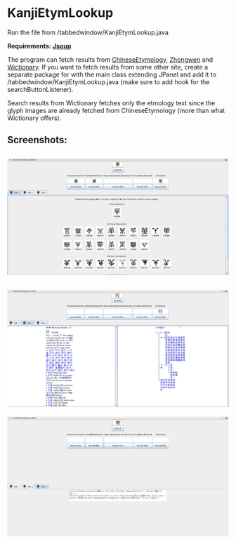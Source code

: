 # KanjiEtymLookup
Run the file from /tabbedwindow/KanjiEtymLookup.java

**Requirements: [Jsoup](https://jsoup.org/)**


The program can fetch results from [ChineseEtymology](http://chineseetymology.org), [Zhongwen](http://zhongwen.com/) and [Wictionary](https://en.wiktionary.org/wiki/Wiktionary:Main_Page). If you want to fetch results from some other site, create a separate package for with the main class extending JPanel and add it to /tabbedwindow/KanjiEtymLookup.java (make sure to add hook for the searchButtonListener). 

Search results from Wictionary fetches only the etmology text since the glyph images are already fetched from ChineseEtymology (more than what Wictionary offers). 

Screenshots:
---
![ChineseEtym](screenshot_ckanji_etym.jpg)
---
![Zhongwen](zhongwen_screenshot.png)
---
![Wictionary](wikipanel_screenshot.png)
